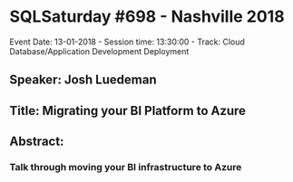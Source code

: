 # SQLSaturday #698 - Nashville 2018
Event Date: 13-01-2018 - Session time: 13:30:00 - Track: Cloud Database/Application Development  Deployment 
## Speaker: Josh Luedeman
## Title: Migrating your BI Platform to Azure
## Abstract:
### Talk through moving your BI infrastructure to Azure
